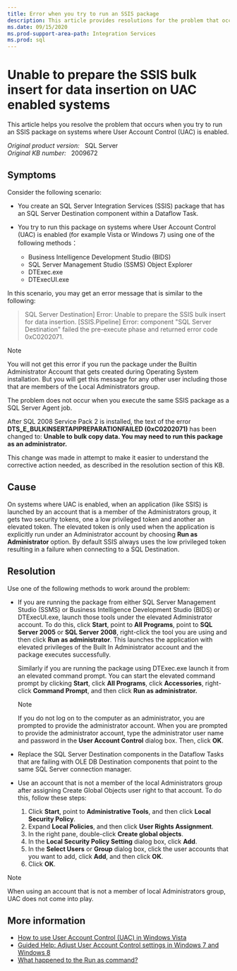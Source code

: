```yaml
---
title: Error when you try to run an SSIS package
description: This article provides resolutions for the problem that occurs when you try to run an SSIS package on systems where User Account Control (UAC) is enabled.
ms.date: 09/15/2020
ms.prod-support-area-path: Integration Services
ms.prod: sql
---
```

# Unable to prepare the SSIS bulk insert for data insertion on UAC enabled systems

This article helps you resolve the problem that occurs when you try to run an SSIS package on systems where User Account Control (UAC) is enabled.

_Original product version:_ &nbsp; SQL Server  
_Original KB number:_ &nbsp; 2009672

## Symptoms

Consider the following scenario:

- You create an SQL Server Integration Services (SSIS) package that has an SQL Server Destination component within a Dataflow Task.
- You try to run this package on systems where User Account Control (UAC) is enabled (for example Vista or Windows 7) using one of the following methods：

  - Business Intelligence Development Studio (BIDS)
  - SQL Server Management Studio (SSMS) Object Explorer
  - DTExec.exe
  - DTExecUI.exe

In this scenario, you may get an error message that is similar to the following:

> SQL Server Destination] Error: Unable to prepare the SSIS bulk insert for data insertion.
[SSIS.Pipeline] Error: component "SQL Server Destination" failed the pre-execute phase and returned error code 0xC0202071.

> [!NOTE]
> You will not get this error if you run the package under the Builtin Administrator Account that gets created during Operating System installation. But you will get this message for any other user including those that are members of the Local Administrators group.
>
> The problem does not occur when you execute the same SSIS package as a SQL Server Agent job.
>
> After SQL 2008 Service Pack 2 is installed, the text of the error **DTS_E_BULKINSERTAPIPREPARATIONFAILED (0xC0202071)** has been changed to: **Unable to bulk copy data. You may need to run this package as an administrator.**
>
> This change was made in attempt to make it easier to understand the corrective action needed, as described in the resolution section of this KB.

## Cause

On systems where UAC is enabled, when an application (like SSIS) is launched by an account that is a member of the Administrators group, it gets two security tokens, one a low privileged token and another an elevated token. The elevated token is only used when the application is explicitly run under an Administrator account by choosing **Run as Administrator** option. By default SSIS always uses the low privileged token resulting in a failure when connecting to a SQL Destination.

## Resolution

Use one of the following methods to work around the problem:

- If you are running the package from either SQL Server Management Studio (SSMS) or Business Intelligence Development Studio (BIDS) or DTExecUI.exe, launch those tools under the elevated Administrator account. To do this, click **Start**, point to **All Programs**, point to **SQL Server 2005** or **SQL Server 2008**, right-click the tool you are using and then click **Run as administrator**. This launches the application with elevated privileges of the Built In Administrator account and the package executes successfully.

  Similarly if you are running the package using DTExec.exe launch it from an elevated command prompt. You can start the elevated command prompt by clicking **Start**, click **All Programs**, click **Accessories**, right-click **Command Prompt**, and then click **Run as administrator.**  

  > [!NOTE]
  > If you do not log on to the computer as an administrator, you are prompted to provide the administrator account. When you are prompted to provide the administrator account, type the administrator user name and password in the **User Account Control** dialog box. Then, click **OK**.  

- Replace the SQL Server Destination components in the Dataflow Tasks that are failing with OLE DB Destination components that point to the same SQL Server connection manager.

- Use an account that is not a member of the local Administrators group after assigning Create Global Objects user right to that account. To do this, follow these steps:

  1. Click **Start**, point to **Administrative Tools**, and then click **Local Security Policy**.
  2. Expand **Local Policies**, and then click **User Rights Assignment**.
  3. In the right pane, double-click **Create global objects**.
  4. In the **Local Security Policy Setting** dialog box, click **Add**.
  5. In the **Select Users** or **Group** dialog box, click the user accounts that you want to add, click **Add**, and then click **OK**.
  6. Click **OK**.
  
> [!NOTE]
> When using an account that is not a member of local Administrators group, UAC does not come into play.

## More information

- [How to use User Account Control (UAC) in Windows Vista](https://support.microsoft.com/help/922708)
- [Guided Help: Adjust User Account Control settings in Windows 7 and Windows 8](https://support.microsoft.com/help/975787)
- [What happened to the Run as command?](https://windows.microsoft.com/en-US/windows7/What-happened-to-the-Run-as-command)
